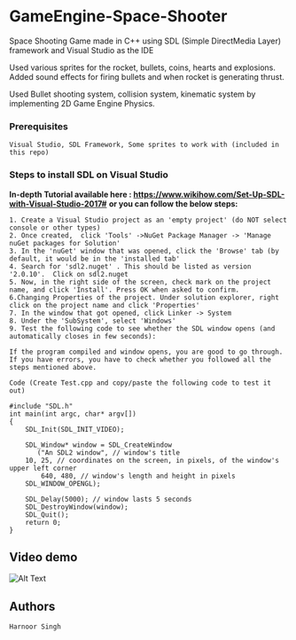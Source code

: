 # GameEngine-Space-Shooter
Space Shooting Game made in C++ using SDL (Simple DirectMedia Layer) framework and Visual Studio as the IDE

Used various sprites for the rocket, bullets, coins, hearts and explosions.
Added sound effects for firing bullets and when rocket is generating thrust.

Used Bullet shooting system, collision system, kinematic system by implementing 2D Game Engine Physics.


### Prerequisites

```
Visual Studio, SDL Framework, Some sprites to work with (included in this repo)

```

### Steps to install SDL on Visual Studio 
**In-depth Tutorial available here : https://www.wikihow.com/Set-Up-SDL-with-Visual-Studio-2017#**
**or you can follow the below steps:**

```
1. Create a Visual Studio project as an 'empty project' (do NOT select console or other types)
2. Once created,  click 'Tools' ->NuGet Package Manager -> 'Manage nuGet packages for Solution'
3. In the 'nuGet' window that was opened, click the 'Browse' tab (by default, it would be in the 'installed tab'
4. Search for 'sdl2.nuget' . This should be listed as version '2.0.10'.  Click on sdl2.nuget
5. Now, in the right side of the screen, check mark on the project name, and click 'Install'. Press OK when asked to confirm.
6.Changing Properties of the project. Under solution explorer, right click on the project name and click 'Properties'
7. In the window that got opened, click Linker -> System
8. Under the 'SubSystem', select 'Windows'
9. Test the following code to see whether the SDL window opens (and automatically closes in few seconds):

If the program compiled and window opens, you are good to go through. 
If you have errors, you have to check whether you followed all the steps mentioned above.

Code (Create Test.cpp and copy/paste the following code to test it out)

#include "SDL.h"
int main(int argc, char* argv[])
{	
	SDL_Init(SDL_INIT_VIDEO);

	SDL_Window* window = SDL_CreateWindow
       ("An SDL2 window", // window's title
	10, 25, // coordinates on the screen, in pixels, of the window's upper left corner
        640, 480, // window's length and height in pixels  
	SDL_WINDOW_OPENGL);

	SDL_Delay(5000); // window lasts 5 seconds
	SDL_DestroyWindow(window);
	SDL_Quit();
	return 0;
}
```

## Video demo
![Alt Text](https://media.giphy.com/media/BIFjLXlS2wHyuj3O6X/giphy.gif)


## Authors
```
Harnoor Singh
```


